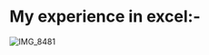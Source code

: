 # My experience in excel:-

![IMG_8481](https://github.com/user-attachments/assets/7beb2d89-26ec-4478-adee-68c36ce0c881)
